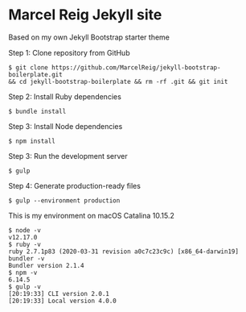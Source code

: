# Marcel Reig Jekyll site

Based on my own Jekyll Bootstrap starter theme

Step 1: Clone repository from GitHub

```shell
$ git clone https://github.com/MarcelReig/jekyll-bootstrap-boilerplate.git
&& cd jekyll-bootstrap-boilerplate && rm -rf .git && git init
```

Step 2: Install Ruby dependencies

```shell
$ bundle install
```

Step 3: Install Node dependencies

```
$ npm install
```

Step 3: Run the development server

```
$ gulp
```

Step 4: Generate production-ready files

```
$ gulp --environment production
```

This is my environment on macOS Catalina 10.15.2

```shell
$ node -v
v12.17.0
$ ruby -v
ruby 2.7.1p83 (2020-03-31 revision a0c7c23c9c) [x86_64-darwin19]
bundler -v
Bundler version 2.1.4
$ npm -v
6.14.5
$ gulp -v
[20:19:33] CLI version 2.0.1
[20:19:33] Local version 4.0.0
```
